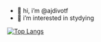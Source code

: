 - 👋 hi, i’m @ajdivotf
- 👀 i’m interested in stydying

[![Top Langs](https://github-readme-stats.vercel.app/api/top-langs/?username=ajdivotf)](https://github.com/anuraghazra/github-readme-stats)
